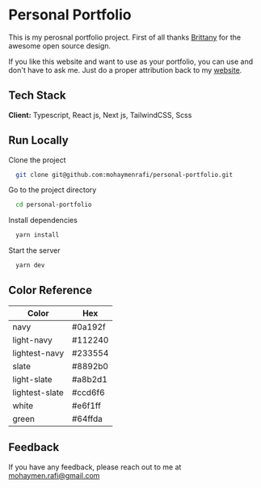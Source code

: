 
# Personal Portfolio

This is my perosnal portfolio project. First of all thanks [Brittany](https://brittanychiang.com/) for the awesome open source design.

If you like this website and want to use as your portfolio, you can use and don't have to ask me. Just do a proper attribution back to my [website](https://mhabdullah.vercel.app/).


## Tech Stack

**Client:** Typescript, React js, Next js, TailwindCSS, Scss




## Run Locally

Clone the project

```bash
  git clone git@github.com:mohaymenrafi/personal-portfolio.git
```

Go to the project directory

```bash
  cd personal-portfolio
```

Install dependencies

```bash
  yarn install
```

Start the server

```bash
  yarn dev
```

## Color Reference

| Color             | Hex                                                                |
| ----------------- | ------------------------------------------------------------------ |
| navy |  #0a192f |
| light-navy | #112240 |
| lightest-navy | #233554 |
| slate | #8892b0 |
| light-slate | #a8b2d1 |
| lightest-slate | #ccd6f6 |
| white | #e6f1ff |
| green | #64ffda |


## Feedback

If you have any feedback, please reach out to me at mohaymen.rafi@gmail.com

